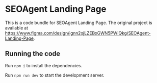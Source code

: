
  # SEOAgent Landing Page

  This is a code bundle for SEOAgent Landing Page. The original project is available at https://www.figma.com/design/ignn2ojLZEBxGWN5PWIQkg/SEOAgent-Landing-Page.

  ## Running the code

  Run `npm i` to install the dependencies.

  Run `npm run dev` to start the development server.
  